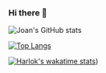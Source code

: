 ### Hi there 👋
![Joan's GitHub stats](https://github-readme-stats.vercel.app/api?username=JE300&show_icons=true&theme=radical)

[![Top Langs](https://github-readme-stats.vercel.app/api/top-langs/?username=JE300)](https://github.com/JE300/github-readme-stats)

[![Harlok's wakatime stats](https://github-readme-stats.vercel.app/api/wakatime?username=JE300)](https://github.com/JE300/github-readme-stats))

<!--
**JE300/JE300** is a ✨ _special_ ✨ repository because its `README.md` (this file) appears on your GitHub profile.

Here are some ideas to get you started:

- 🔭 I’m currently working on ...
- 🌱 I’m currently learning ...
- 👯 I’m looking to collaborate on ...
- 🤔 I’m looking for help with ...
- 💬 Ask me about ...
- 📫 How to reach me: ...
- 😄 Pronouns: ...
- ⚡ Fun fact: ...
-->
